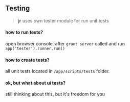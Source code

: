 Testing
-

> **jr** uses own tester module for run unit tests

#### how to run tests?

open browser console, after `grunt server` called and run `app('tester').runner.run()`

#### how to create tests?

all unit tests located in `/app/scripts/tests` folder.

#### ok, but what about ui tests?

still thinking about this, but it's freedom for you
